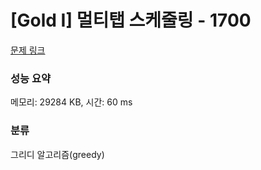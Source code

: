 # [Gold I] 멀티탭 스케줄링 - 1700 

[문제 링크](https://www.acmicpc.net/problem/1700) 

### 성능 요약

메모리: 29284 KB, 시간: 60 ms

### 분류

그리디 알고리즘(greedy)

